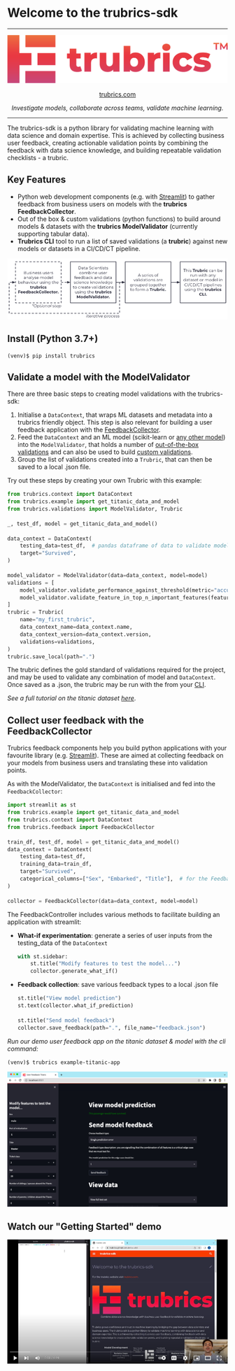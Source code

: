 # Welcome to the trubrics-sdk
-------

<center>

![logo-gradient](./assets/logo-gradient.png)

[trubrics.com](https://www.trubrics.com/home)

*Investigate models, collaborate across teams, validate machine learning.*
</center>

-------

The trubrics-sdk is a python library for validating machine learning with data science and domain expertise. This is achieved by collecting business user feedback, creating actionable validation points by combining the feedback with data science knowledge, and building repeatable validation checklists - a trubric.

## Key Features
- Python web development components (e.g. with [Streamlit](https://streamlit.io/)) to gather feedback from business users on models with the **trubrics FeedbackCollector**.
- Out of the box & custom validations (python functions) to build around models & datasets with the **trubrics ModelValidator** (currently supporting tabular data).
- **Trubrics CLI** tool to run a list of saved validations (a **trubric**) against new models or datasets in a CI/CD/CT pipeline.
<center>

![trubrics-explain](./assets/trubrics-explain.png)
</center>

## Install (Python 3.7+)
```console
(venv)$ pip install trubrics
```

## Validate a model with the ModelValidator
There are three basic steps to creating model validations with the trubrics-sdk:
1. Initialise a `DataContext`, that wraps ML datasets and metadata into a trubrics friendly object. This step is also relevant for building a user feedback application with the [FeedbackCollector](#collect-user-feedback-with-the-feedbackcollector).
2. Feed the `DataContext` and an ML model (scikit-learn or [any other model](https://trubrics.github.io/trubrics-sdk/models/)) into the `ModelValidator`, that holds a number of [out-of-the-box validations](https://trubrics.github.io/trubrics-sdk/validations/) and can also be used to build [custom validations](https://trubrics.github.io/trubrics-sdk/custom_validations/).
3. Group the list of validations created into a `Trubric`, that can then be saved to a local .json file.

Try out these steps by creating your own Trubric with this example:
```py
from trubrics.context import DataContext
from trubrics.example import get_titanic_data_and_model
from trubrics.validations import ModelValidator, Trubric

_, test_df, model = get_titanic_data_and_model()

data_context = DataContext(
    testing_data=test_df,  # pandas dataframe of data to validate model on
    target="Survived",
)

model_validator = ModelValidator(data=data_context, model=model)
validations = [
    model_validator.validate_performance_against_threshold(metric="accuracy", threshold=0.7),
    model_validator.validate_feature_in_top_n_important_features(feature="Age", top_n_features=3),
]
trubric = Trubric(
    name="my_first_trubric",
    data_context_name=data_context.name,
    data_context_version=data_context.version,
    validations=validations,
)
trubric.save_local(path=".")
```

The trubric defines the gold standard of validations required for the project, and may be used to validate any combination of model and `DataContext`. Once saved as a .json, the trubric may be run with the from your [CLI](https://trubrics.github.io/trubrics-sdk/run_trubrics/).

*See a full tutorial on the titanic dataset [here](https://trubrics.github.io/trubrics-sdk/notebooks/titanic-demo.html)*.

## Collect user feedback with the FeedbackCollector
Trubrics feedback components help you build python applications with your favourite library (e.g. [Streamlit](https://streamlit.io/)).
These are aimed at collecting feedback on your models from business users and translating these into validation points.

As with the ModelValidator, the `DataContext` is initialised and fed into the `FeedbackCollector`:
```python
import streamlit as st
from trubrics.example import get_titanic_data_and_model
from trubrics.context import DataContext
from trubrics.feedback import FeedbackCollector

train_df, test_df, model = get_titanic_data_and_model()
data_context = DataContext(
    testing_data=test_df,
    training_data=train_df,
    target="Survived",
    categorical_columns=["Sex", "Embarked", "Title"],  # for the FeedbackCollector, categorical columns must be specified in the DataContext
)

collector = FeedbackCollector(data=data_context, model=model)
```

The FeedbackController includes various methods to facilitate building an application with streamlit:

- **What-if experimentation**: generate a series of user inputs from the testing_data of the `DataContext`
    ```python
    with st.sidebar:
        st.title("Modify features to test the model...")
        collector.generate_what_if()
    ```

- **Feedback collection**: save various feedback types to a local .json file
    ```python
    st.title("View model prediction")
    st.text(collector.what_if_prediction)

    st.title("Send model feedback")
    collector.save_feedback(path=".", file_name="feedback.json")
    ```

*Run our demo user feedback app on the titanic dataset & model with the cli command:*
```console
(venv)$ trubrics example-titanic-app
```
![img](assets/titanic-feedback-example.png)

## Watch our "Getting Started" demo
[![img](./assets/trubrics-demo-youtube.png)](https://www.youtube.com/watch?v=I-lUGhHss5g)
